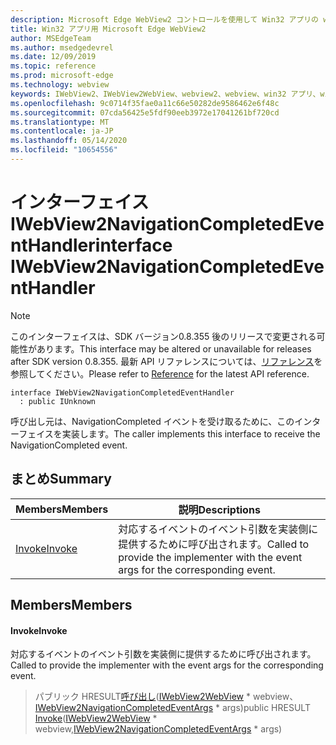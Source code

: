 ```yaml
---
description: Microsoft Edge WebView2 コントロールを使用して Win32 アプリの web コンテンツをホストする
title: Win32 アプリ用 Microsoft Edge WebView2
author: MSEdgeTeam
ms.author: msedgedevrel
ms.date: 12/09/2019
ms.topic: reference
ms.prod: microsoft-edge
ms.technology: webview
keywords: IWebView2、IWebView2WebView、webview2、webview、win32 アプリ、win32、edge
ms.openlocfilehash: 9c0714f35fae0a11c66e50282de9586462e6f48c
ms.sourcegitcommit: 07cda56425e5fdf90eeb3972e17041261bf720cd
ms.translationtype: MT
ms.contentlocale: ja-JP
ms.lasthandoff: 05/14/2020
ms.locfileid: "10654556"
---
```

# <span data-ttu-id="f545f-104">インターフェイス IWebView2NavigationCompletedEventHandler</span><span class="sxs-lookup"><span data-stu-id="f545f-104">interface IWebView2NavigationCompletedEventHandler</span></span> 

> [!NOTE]
> <span data-ttu-id="f545f-105">このインターフェイスは、SDK バージョン0.8.355 後のリリースで変更される可能性があります。</span><span class="sxs-lookup"><span data-stu-id="f545f-105">This interface may be altered or unavailable for releases after SDK version 0.8.355.</span></span> <span data-ttu-id="f545f-106">最新 API リファレンスについては、[リファレンス](../../../webview2-api-reference.md)を参照してください。</span><span class="sxs-lookup"><span data-stu-id="f545f-106">Please refer to [Reference](../../../webview2-api-reference.md) for the latest API reference.</span></span>

```
interface IWebView2NavigationCompletedEventHandler
  : public IUnknown
```

<span data-ttu-id="f545f-107">呼び出し元は、NavigationCompleted イベントを受け取るために、このインターフェイスを実装します。</span><span class="sxs-lookup"><span data-stu-id="f545f-107">The caller implements this interface to receive the NavigationCompleted event.</span></span>

## <span data-ttu-id="f545f-108">まとめ</span><span class="sxs-lookup"><span data-stu-id="f545f-108">Summary</span></span>

 <span data-ttu-id="f545f-109">Members</span><span class="sxs-lookup"><span data-stu-id="f545f-109">Members</span></span>                        | <span data-ttu-id="f545f-110">説明</span><span class="sxs-lookup"><span data-stu-id="f545f-110">Descriptions</span></span>
--------------------------------|---------------------------------------------
[<span data-ttu-id="f545f-111">Invoke</span><span class="sxs-lookup"><span data-stu-id="f545f-111">Invoke</span></span>](#invoke) | <span data-ttu-id="f545f-112">対応するイベントのイベント引数を実装側に提供するために呼び出されます。</span><span class="sxs-lookup"><span data-stu-id="f545f-112">Called to provide the implementer with the event args for the corresponding event.</span></span>

## <span data-ttu-id="f545f-113">Members</span><span class="sxs-lookup"><span data-stu-id="f545f-113">Members</span></span>

#### <span data-ttu-id="f545f-114">Invoke</span><span class="sxs-lookup"><span data-stu-id="f545f-114">Invoke</span></span> 

<span data-ttu-id="f545f-115">対応するイベントのイベント引数を実装側に提供するために呼び出されます。</span><span class="sxs-lookup"><span data-stu-id="f545f-115">Called to provide the implementer with the event args for the corresponding event.</span></span>

> <span data-ttu-id="f545f-116">パブリック HRESULT[呼び出し](#invoke)([IWebView2WebView](IWebView2WebView.md) \* webview、[IWebView2NavigationCompletedEventArgs](IWebView2NavigationCompletedEventArgs.md) \* args)</span><span class="sxs-lookup"><span data-stu-id="f545f-116">public HRESULT [Invoke](#invoke)([IWebView2WebView](IWebView2WebView.md) \* webview,[IWebView2NavigationCompletedEventArgs](IWebView2NavigationCompletedEventArgs.md) \* args)</span></span>

